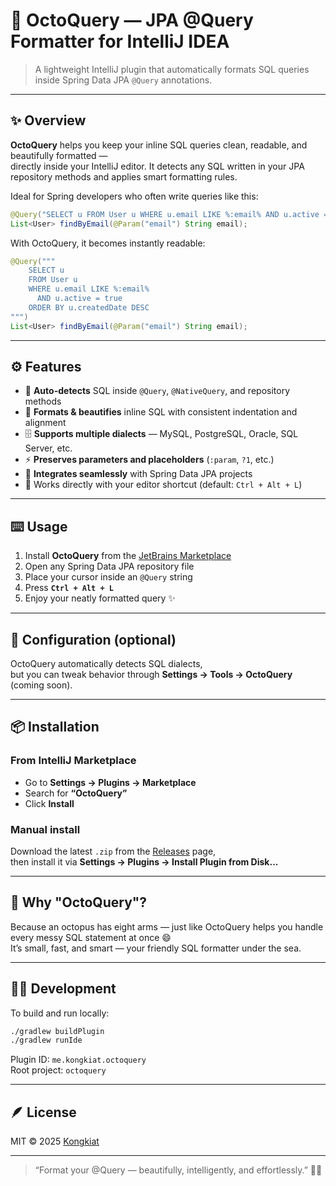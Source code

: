 
# 🐙 OctoQuery — JPA @Query Formatter for IntelliJ IDEA

> A lightweight IntelliJ plugin that automatically formats SQL queries inside Spring Data JPA `@Query` annotations.

---

## ✨ Overview

**OctoQuery** helps you keep your inline SQL queries clean, readable, and beautifully formatted —  
directly inside your IntelliJ editor. It detects any SQL written in your JPA repository methods and applies smart formatting rules.

Ideal for Spring developers who often write queries like this:

```java
@Query("SELECT u FROM User u WHERE u.email LIKE %:email% AND u.active = true ORDER BY u.createdDate DESC")
List<User> findByEmail(@Param("email") String email);
```

With OctoQuery, it becomes instantly readable:

```java
@Query("""
    SELECT u
    FROM User u
    WHERE u.email LIKE %:email%
      AND u.active = true
    ORDER BY u.createdDate DESC
""")
List<User> findByEmail(@Param("email") String email);
```

---

## ⚙️ Features

- 🧠 **Auto-detects** SQL inside `@Query`, `@NativeQuery`, and repository methods
- 💅 **Formats & beautifies** inline SQL with consistent indentation and alignment
- 🗄️ **Supports multiple dialects** — MySQL, PostgreSQL, Oracle, SQL Server, etc.
- ⚡ **Preserves parameters and placeholders** (`:param`, `?1`, etc.)
- 🌱 **Integrates seamlessly** with Spring Data JPA projects
- 🧩 Works directly with your editor shortcut (default: `Ctrl + Alt + L`)

---

## ⌨️ Usage

1. Install **OctoQuery** from the [JetBrains Marketplace](https://plugins.jetbrains.com/plugin/28845-octoquery)
2. Open any Spring Data JPA repository file
3. Place your cursor inside an `@Query` string
4. Press **`Ctrl + Alt + L`**
5. Enjoy your neatly formatted query ✨

---

## 🧰 Configuration (optional)

OctoQuery automatically detects SQL dialects,  
but you can tweak behavior through **Settings → Tools → OctoQuery** (coming soon).

---

## 📦 Installation

### From IntelliJ Marketplace
- Go to **Settings → Plugins → Marketplace**
- Search for **“OctoQuery”**
- Click **Install**

### Manual install
Download the latest `.zip` from the [Releases](https://github.com/your-username/octoquery/releases) page,  
then install it via **Settings → Plugins → Install Plugin from Disk...**

---

## 🐙 Why "OctoQuery"?

Because an octopus has eight arms — just like OctoQuery helps you handle every messy SQL statement at once 😄  
It’s small, fast, and smart — your friendly SQL formatter under the sea.

---

## 🧑‍💻 Development

To build and run locally:

```bash
./gradlew buildPlugin
./gradlew runIde
```

Plugin ID: `me.kongkiat.octoquery`  
Root project: `octoquery`

---

## 🪶 License

MIT © 2025 [Kongkiat](https://github.com/KONGKIAT888/octo-query/blob/main/LICENSE)

---

> “Format your @Query — beautifully, intelligently, and effortlessly.” 🐙💜

